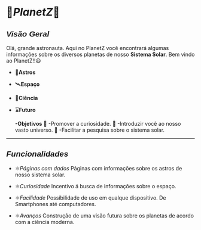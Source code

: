 # 🚀*PlanetZ*🚀

## <span style="font-family: 'Quantic', sans-serif;">**_Visão Geral_**</span>
Olá, grande astronauta.
Aqui no PlanetZ você encontrará algumas informações sobre os diversos planetas de nosso **Sistema Solar**.
Bem vindo ao PlanetZ!!😃

 - 🌠**Astros**
 - 🛰️**Espaço**
 - 🔭**Ciência**
 - ⌛**Futuro**

    **-Objetivos**
🌌 -Promover a curiosidade.
🌌 -Introduzir você ao nosso vasto universo.
🌌 -Facilitar a pesquisa sobre o sistema solar.

---

## <span style="font-family: 'Quantic', sans-serif;">**_Funcionalidades_**</span>

 - ⚛️*Páginas com dados*
    Páginas com informações sobre os astros de nosso sistema solar.

 - ⚛️*Curiosidade*
    Incentivo á busca de informações sobre o espaço.

 - ⚛️*Facilidade*
    Possíbilidade de uso em qualque dispositivo. De Smartphones até computadores.

 - ⚛️*Avanços*
    Construção de uma visão futura sobre os planetas de acordo com a ciência moderna.
